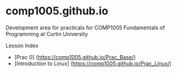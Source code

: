 # comp1005.github.io

Development area for practicals for COMP1005 Fundamentals of Programming at Curtin University

Lesson Index

- [Prac 0] (https://comp1005.github.io/Prac_Base/)
- [Introduction to Linux] (https://comp1005.github.io/Prac_Linux/)

